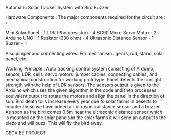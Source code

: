 Automatic Solar Tracker System with Bird Buzzer

Hardware Components :
The major components required for the circuit are : - 

Mini Solar Panel     -   1
LDR (Photoresistor) - 4
SG90 Micro Servo Motor - 2
Arduino UNO - 1
Resistor (330 ohm) - 4
Ultrasonic Distance Sensor - 1
Buzzer - 1

Also jumper and connecting wires. For mechanism : gears, rod, stand, solar panel, etc.

Working Principle :
Auto tracking control system consisting of Arduino, sensor, LDR, cells, servo motors, jumper cables, connecting cables, and mechanical construction for working prototype.
Panel detects the sunlight strength with the help of LDR sensors.
The sensors output is given to the Arduino which uses the given algorithm in the code and then processes equivalent output to rotate the motors and align the panel in the direction of sun.
Bird death tolls increase every year due to solar farms in deserts to counter these we have added an ultrasonic distance sensor and a buzzer. As soon as the bird comes 0.5m near the ultrasonic distance sensor which is mounted on the solar panels in the solar farms it will send an output to the piezo and will buzz. This will fly the bird away. 

GECA EE PROJECT
